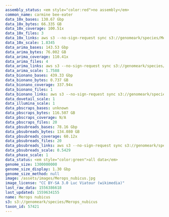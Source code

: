 ```yaml
---
assembly_status: <em style="color:red">no assembly</em>
common_name: carmine bee-eater
data_10x_bases: 130.67 Gbp
data_10x_bytes: 66.335 GB
data_10x_coverage: 100.51x
data_10x_files: 3
data_10x_links: aws s3 --no-sign-request sync s3://genomeark/species/Merops_nubicus/bMerNub1/genomic_data/10x/ .<br>
data_10x_scale: 1.8345
data_arima_bases: 143.53 Gbp
data_arima_bytes: 76.002 GB
data_arima_coverage: 110.41x
data_arima_files: 4
data_arima_links: aws s3 --no-sign-request sync s3://genomeark/species/Merops_nubicus/bMerNub1/genomic_data/arima/ .<br>
data_arima_scale: 1.7588
data_bionano_bases: 439.33 Gbp
data_bionano_bytes: 0.737 GB
data_bionano_coverage: 337.94x
data_bionano_files: 1
data_bionano_links: aws s3 --no-sign-request sync s3://genomeark/species/Merops_nubicus/bMerNub1/genomic_data/bionano/ .<br>
data_dovetail_scale: 1
data_illumina_scale: 1
data_pbscraps_bases: unknown
data_pbscraps_bytes: 116.507 GB
data_pbscraps_coverage: N/A
data_pbscraps_files: 20
data_pbsubreads_bases: 78.16 Gbp
data_pbsubreads_bytes: 134.080 GB
data_pbsubreads_coverage: 60.12x
data_pbsubreads_files: 20
data_pbsubreads_links: aws s3 --no-sign-request sync s3://genomeark/species/Merops_nubicus/bMerNub1/genomic_data/pacbio/ . --exclude "*scraps.bam*"<br>
data_pbsubreads_scale: 0.5429
data_phase_scale: 1
data_status: <em style="color:green">all data</em>
genome_size: 1300000000
genome_size_display: 1.30 Gbp
genome_size_method: null
image: /assets/images/Merops_nubicus.jpg
image_license: "CC BY-SA 3.0 Luc Viatour (wikimedia)"
last_raw_data: 1556386618
last_updated: 1559634155
name: Merops nubicus
s3: s3://genomeark/species/Merops_nubicus
taxon_id: 57421
---
```

